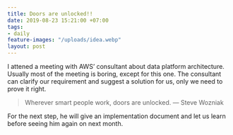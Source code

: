 ```yaml
---
title: Doors are unlocked!!
date: 2019-08-23 15:21:00 +07:00
tags:
- daily
feature-images: "/uploads/idea.webp"
layout: post
---
```


I attened a meeting with AWS’ consultant about data platform architecture. Usually most of the meeting is boring, except for this one. The consultant can clarify our requirement and suggest a solution for us, only we need to prove it right.

> Wherever smart people work, doors are unlocked. ― Steve Wozniak

For the next step, he will give an implementation document and let us learn before seeing him again on next month.
